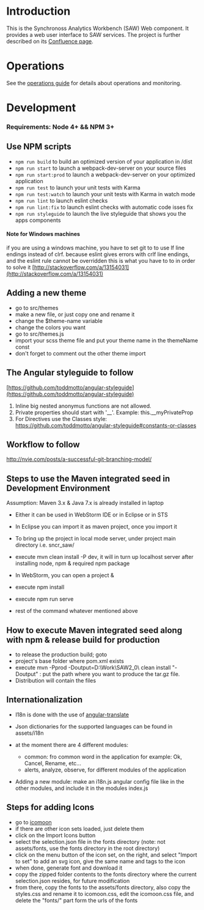 # Introduction

This is the Synchronoss Analytics Workbench (SAW) Web component.  It
provides a web user interface to SAW services.  The project is further
described on its [Confluence page].

[Confluence page]: https://confluence.synchronoss.net:8443/display/BDA/Synchronoss+Analytics+Workbench+-+SAW

# Operations

See the [operations guide](doc/operations.md) for details about
operations and monitoring.

# Development

### Requirements: Node 4+ && NPM 3+

## Use NPM scripts

- `npm run build` to build an optimized version of your application in /dist
- `npm run start` to launch a webpack-dev-server on your source files
- `npm run start:prod` to launch a webpack-dev-server on your optimized application
- `npm run test` to launch your unit tests with Karma
- `npm run test:watch` to launch your unit tests with Karma in watch mode
- `npm run lint` to launch eslint checks
- `npm run lint:fix` to launch eslint checks with automatic code isses fix
- `npm run styleguide` to launch the live styleguide that shows you the apps components

#### Note for Windows machines

  if you are using a windows machine, you have to set git to to use lf line endings instead of clrf.
  because eslint gives errors with crlf line endings, and the eslint rule cannot be overridden
  this is what you have to to in order to solve it
  [http://stackoverflow.com/a/13154031](http://stackoverflow.com/a/13154031)

## Adding a new theme

  - go to src/themes
  - make a new file, or just copy one and rename it
  - change the $theme-name variable
  - change the colors you want
  - go to src/themes.js
  - import your scss theme file and put your theme name in the themeName const
  - don't forget to comment out the other theme import

## The Angular styleguide to follow
[https://github.com/toddmotto/angular-styleguide](https://github.com/toddmotto/angular-styleguide)

1. Inline big nested anonymus functions are not allowed.
2. Private properties should start with '__'. Example: this.__myPrivateProp
3. For Directives use the Classes style: https://github.com/toddmotto/angular-styleguide#constants-or-classes

## Workflow to follow
http://nvie.com/posts/a-successful-git-branching-model/

## Steps to use the Maven integrated seed in Development Environment

   Assumption: Maven 3.x & Java 7.x is already installed in laptop

 - Either it can be used in WebStorm IDE or in Eclipse or in STS
 - In Eclipse you can import it as maven project, once you import it
 - To bring up the project in local mode server, under project main directory i.e. sncr_saw/
 - execute mvn clean install -P dev, it will in turn up localhost server after installing node, npm & required npm package

 - In WebStorm, you can open a project &
 - execute npm install
 - execute npm run serve
 - rest of the command whatever mentioned above

## How to execute Maven integrated seed along with npm & release build for production

- to release the production build; goto
- project's base folder where pom.xml exists
- execute mvn -Pprod -Doutput=D:\Work\SAW2_0\ clean install
   "-Doutput" : put the path where you want to produce the tar.gz file.
- Distribution will contain the files

## Internationalization

- I18n is done with the use of [angular-translate](https://angular-translate.github.io/docs/#/guide/00_installation)

- Json dictionaries for the supported languages can be found in
assets/i18n
- at the moment there are 4 different modules:
  - common: fro common word in the application for example: Ok, Cancel, Rename, etc...
  - alerts, analyze, observe, for different modules of the application

- Adding a new module:
make an i18n.js angular config file like in the other modules, and include it in the modules index.js

## Steps for adding Icons
- go to [icomoon](https://icomoon.io/app/#/select)
- if there are other icon sets loaded, just delete them
- click on the Import Icons button
- select the selection.json file in the fonts directory (note: not assets/fonts, use the fonts directory in the root directory)
- click on the menu button of the icon set, on the right, and select "Import to set" to add an svg icon, give the same name and tags to the icon
- when done, generate font and download it
- copy the zipped folder contents to the fonts directory where the current selection.json resides, for future modification
- from there, copy the fonts to the assets/fonts directory, also copy the styles.css and rename it to icomoon.css, edit the icomoon.css file, and delete the "fonts/" part form the urls of the fonts

